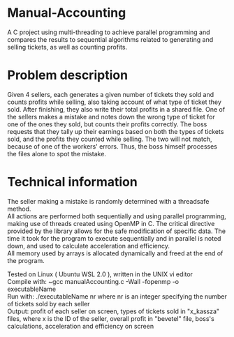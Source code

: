 # Manual-Accounting
A C project using multi-threading to achieve parallel programming and compares the results to sequential algorithms related to generating and selling tickets, as well as counting profits.

# Problem description
Given 4 sellers, each generates a given number of tickets they sold and counts profits while selling, also taking account of what type of ticket they sold. After finishing, they also write their total profits in a shared file. One of the sellers makes a mistake and notes down the wrong type of ticket for one of the ones they sold, but counts their profits correctly. The boss requests that they tally up their earnings based on both the types of tickets sold, and the profits they counted while selling. The two will not match, because of one of the workers' errors. Thus, the boss himself processes the files alone to spot the mistake. 

# Technical information
The seller making a mistake is randomly determined with a threadsafe method.<br/>
All actions are performed both sequentially and using parallel programming, making use of threads created using OpenMP in C. The critical directive provided by the library allows for the safe modification of specific data. The time it took for the program to execute sequentially and in parallel is noted down, and used to calculate acceleration and efficiency.<br/>
All memory used by arrays is allocated dynamically and freed at the end of the program.<br/>

Tested on Linux ( Ubuntu WSL 2.0 ), written in the UNIX vi editor<br/>
Compile with: ~gcc manualAccounting.c -Wall -fopenmp -o executableName<br/>
Run with: ./executableName nr where nr is an integer specifying the number of tickets sold by each seller<br/>
Output: profit of each seller on screen, types of tickets sold in "x_kassza" files, where x is the ID of the seller, overall profit in "bevetel" file, boss's calculations, acceleration and efficiency on screen<br/>
